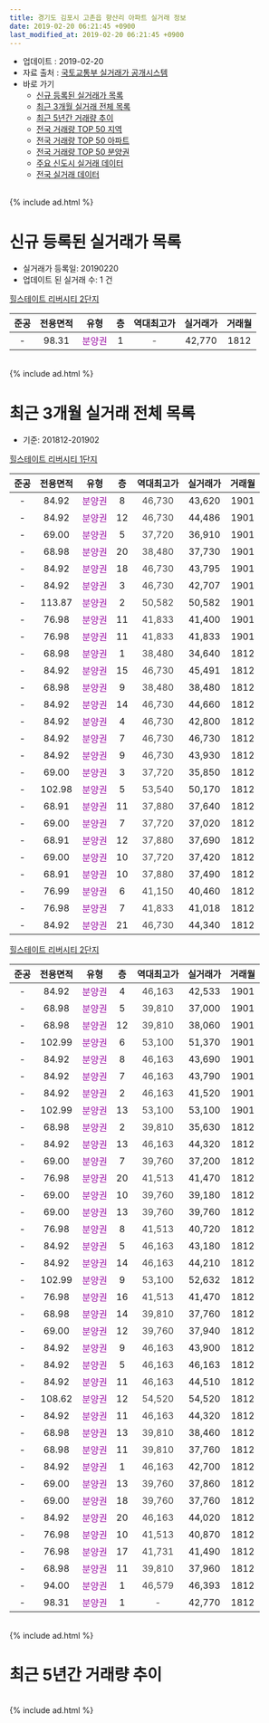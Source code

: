 ```yaml
---
title: 경기도 김포시 고촌읍 향산리 아파트 실거래 정보
date: 2019-02-20 06:21:45 +0900
last_modified_at: 2019-02-20 06:21:45 +0900
---
```


* 업데이트 : 2019-02-20
* 자료 출처 : [국토교통부 실거래가 공개시스템](http://rt.molit.go.kr)
* 바로 가기
    * [신규 등록된 실거래가 목록](#신규-등록된-실거래가-목록)
    * [최근 3개월 실거래 전체 목록](#최근-3개월-실거래-전체-목록)
    * [최근 5년간 거래량 추이](#최근-5년간-거래량-추이)
    * [전국 거래량 TOP 50 지역](https://inasie.github.io/apt-trade-info/최근-3개월-전국에서-가장-거래가-많이-발생한-지역)
    * [전국 거래량 TOP 50 아파트](https://inasie.github.io/apt-trade-info/최근-3개월-전국에서-가장-거래가-많이-발생한-아파트)
    * [전국 거래량 TOP 50 분양권](https://inasie.github.io/apt-trade-info/최근-3개월-전국에서-가장-거래가-많이-발생한-분양권)
    * [주요 신도시 실거래 데이터](https://inasie.github.io/apt-trade-info/주요-신도시)
    * [전국 실거래 데이터](https://inasie.github.io/apt-trade-info/전국)
<br>
{% include ad.html %}
<br>

# 신규 등록된 실거래가 목록
* 실거래가 등록일: 20190220
* 업데이트 된 실거래 수: 1 건


[힐스테이트 리버시티 2단지](https://search.naver.com/search.naver?query=%EA%B2%BD%EA%B8%B0%EB%8F%84+%EA%B9%80%ED%8F%AC%EC%8B%9C+%EA%B3%A0%EC%B4%8C%EC%9D%8D+%ED%96%A5%EC%82%B0%EB%A6%AC+%ED%9E%90%EC%8A%A4%ED%85%8C%EC%9D%B4%ED%8A%B8+%EB%A6%AC%EB%B2%84%EC%8B%9C%ED%8B%B0+2%EB%8B%A8%EC%A7%80)

|준공|전용면적|유형|층|역대최고가|실거래가|거래월|
|:---:|:---:|:---:|:---:|:---:|:---:|:---:|
|-|98.31|<span style="color:#9C11A5">분양권</span>|1|<span style="color:#444444">-</span>|42,770|1812|


<br>
{% include ad.html %}
<br>

# 최근 3개월 실거래 전체 목록
* 기준: 201812-201902


[힐스테이트 리버시티 1단지](https://search.naver.com/search.naver?query=%EA%B2%BD%EA%B8%B0%EB%8F%84+%EA%B9%80%ED%8F%AC%EC%8B%9C+%EA%B3%A0%EC%B4%8C%EC%9D%8D+%ED%96%A5%EC%82%B0%EB%A6%AC+%ED%9E%90%EC%8A%A4%ED%85%8C%EC%9D%B4%ED%8A%B8+%EB%A6%AC%EB%B2%84%EC%8B%9C%ED%8B%B0+1%EB%8B%A8%EC%A7%80)

|준공|전용면적|유형|층|역대최고가|실거래가|거래월|
|:---:|:---:|:---:|:---:|:---:|:---:|:---:|
|-|84.92|<span style="color:#9C11A5">분양권</span>|8|<span style="color:#444444">46,730</span>|43,620|1901|
|-|84.92|<span style="color:#9C11A5">분양권</span>|12|<span style="color:#444444">46,730</span>|44,486|1901|
|-|69.00|<span style="color:#9C11A5">분양권</span>|5|<span style="color:#444444">37,720</span>|36,910|1901|
|-|68.98|<span style="color:#9C11A5">분양권</span>|20|<span style="color:#444444">38,480</span>|37,730|1901|
|-|84.92|<span style="color:#9C11A5">분양권</span>|18|<span style="color:#444444">46,730</span>|43,795|1901|
|-|84.92|<span style="color:#9C11A5">분양권</span>|3|<span style="color:#444444">46,730</span>|42,707|1901|
|-|113.87|<span style="color:#9C11A5">분양권</span>|2|<span style="color:#444444">50,582</span>|50,582|1901|
|-|76.98|<span style="color:#9C11A5">분양권</span>|11|<span style="color:#444444">41,833</span>|41,400|1901|
|-|76.98|<span style="color:#9C11A5">분양권</span>|11|<span style="color:#444444">41,833</span>|41,833|1901|
|-|68.98|<span style="color:#9C11A5">분양권</span>|1|<span style="color:#444444">38,480</span>|34,640|1812|
|-|84.92|<span style="color:#9C11A5">분양권</span>|15|<span style="color:#444444">46,730</span>|45,491|1812|
|-|68.98|<span style="color:#9C11A5">분양권</span>|9|<span style="color:#444444">38,480</span>|38,480|1812|
|-|84.92|<span style="color:#9C11A5">분양권</span>|14|<span style="color:#444444">46,730</span>|44,660|1812|
|-|84.92|<span style="color:#9C11A5">분양권</span>|4|<span style="color:#444444">46,730</span>|42,800|1812|
|-|84.92|<span style="color:#9C11A5">분양권</span>|7|<span style="color:#444444">46,730</span>|46,730|1812|
|-|84.92|<span style="color:#9C11A5">분양권</span>|9|<span style="color:#444444">46,730</span>|43,930|1812|
|-|69.00|<span style="color:#9C11A5">분양권</span>|3|<span style="color:#444444">37,720</span>|35,850|1812|
|-|102.98|<span style="color:#9C11A5">분양권</span>|5|<span style="color:#444444">53,540</span>|50,170|1812|
|-|68.91|<span style="color:#9C11A5">분양권</span>|11|<span style="color:#444444">37,880</span>|37,640|1812|
|-|69.00|<span style="color:#9C11A5">분양권</span>|7|<span style="color:#444444">37,720</span>|37,020|1812|
|-|68.91|<span style="color:#9C11A5">분양권</span>|12|<span style="color:#444444">37,880</span>|37,690|1812|
|-|69.00|<span style="color:#9C11A5">분양권</span>|10|<span style="color:#444444">37,720</span>|37,420|1812|
|-|68.91|<span style="color:#9C11A5">분양권</span>|10|<span style="color:#444444">37,880</span>|37,490|1812|
|-|76.99|<span style="color:#9C11A5">분양권</span>|6|<span style="color:#444444">41,150</span>|40,460|1812|
|-|76.98|<span style="color:#9C11A5">분양권</span>|7|<span style="color:#444444">41,833</span>|41,018|1812|
|-|84.92|<span style="color:#9C11A5">분양권</span>|21|<span style="color:#444444">46,730</span>|44,340|1812|

[힐스테이트 리버시티 2단지](https://search.naver.com/search.naver?query=%EA%B2%BD%EA%B8%B0%EB%8F%84+%EA%B9%80%ED%8F%AC%EC%8B%9C+%EA%B3%A0%EC%B4%8C%EC%9D%8D+%ED%96%A5%EC%82%B0%EB%A6%AC+%ED%9E%90%EC%8A%A4%ED%85%8C%EC%9D%B4%ED%8A%B8+%EB%A6%AC%EB%B2%84%EC%8B%9C%ED%8B%B0+2%EB%8B%A8%EC%A7%80)

|준공|전용면적|유형|층|역대최고가|실거래가|거래월|
|:---:|:---:|:---:|:---:|:---:|:---:|:---:|
|-|84.92|<span style="color:#9C11A5">분양권</span>|4|<span style="color:#444444">46,163</span>|42,533|1901|
|-|68.98|<span style="color:#9C11A5">분양권</span>|5|<span style="color:#444444">39,810</span>|37,000|1901|
|-|68.98|<span style="color:#9C11A5">분양권</span>|12|<span style="color:#444444">39,810</span>|38,060|1901|
|-|102.99|<span style="color:#9C11A5">분양권</span>|6|<span style="color:#444444">53,100</span>|51,370|1901|
|-|84.92|<span style="color:#9C11A5">분양권</span>|8|<span style="color:#444444">46,163</span>|43,690|1901|
|-|84.92|<span style="color:#9C11A5">분양권</span>|7|<span style="color:#444444">46,163</span>|43,790|1901|
|-|84.92|<span style="color:#9C11A5">분양권</span>|2|<span style="color:#444444">46,163</span>|41,520|1901|
|-|102.99|<span style="color:#9C11A5">분양권</span>|13|<span style="color:#444444">53,100</span>|53,100|1901|
|-|68.98|<span style="color:#9C11A5">분양권</span>|2|<span style="color:#444444">39,810</span>|35,630|1812|
|-|84.92|<span style="color:#9C11A5">분양권</span>|13|<span style="color:#444444">46,163</span>|44,320|1812|
|-|69.00|<span style="color:#9C11A5">분양권</span>|7|<span style="color:#444444">39,760</span>|37,200|1812|
|-|76.98|<span style="color:#9C11A5">분양권</span>|20|<span style="color:#444444">41,513</span>|41,470|1812|
|-|69.00|<span style="color:#9C11A5">분양권</span>|10|<span style="color:#444444">39,760</span>|39,180|1812|
|-|69.00|<span style="color:#9C11A5">분양권</span>|13|<span style="color:#444444">39,760</span>|39,760|1812|
|-|76.98|<span style="color:#9C11A5">분양권</span>|8|<span style="color:#444444">41,513</span>|40,720|1812|
|-|84.92|<span style="color:#9C11A5">분양권</span>|5|<span style="color:#444444">46,163</span>|43,180|1812|
|-|84.92|<span style="color:#9C11A5">분양권</span>|14|<span style="color:#444444">46,163</span>|44,210|1812|
|-|102.99|<span style="color:#9C11A5">분양권</span>|9|<span style="color:#444444">53,100</span>|52,632|1812|
|-|76.98|<span style="color:#9C11A5">분양권</span>|16|<span style="color:#444444">41,513</span>|41,470|1812|
|-|68.98|<span style="color:#9C11A5">분양권</span>|14|<span style="color:#444444">39,810</span>|37,760|1812|
|-|69.00|<span style="color:#9C11A5">분양권</span>|12|<span style="color:#444444">39,760</span>|37,940|1812|
|-|84.92|<span style="color:#9C11A5">분양권</span>|9|<span style="color:#444444">46,163</span>|43,900|1812|
|-|84.92|<span style="color:#9C11A5">분양권</span>|5|<span style="color:#444444">46,163</span>|46,163|1812|
|-|84.92|<span style="color:#9C11A5">분양권</span>|11|<span style="color:#444444">46,163</span>|44,510|1812|
|-|108.62|<span style="color:#9C11A5">분양권</span>|12|<span style="color:#444444">54,520</span>|54,520|1812|
|-|84.92|<span style="color:#9C11A5">분양권</span>|11|<span style="color:#444444">46,163</span>|44,320|1812|
|-|68.98|<span style="color:#9C11A5">분양권</span>|13|<span style="color:#444444">39,810</span>|38,460|1812|
|-|68.98|<span style="color:#9C11A5">분양권</span>|11|<span style="color:#444444">39,810</span>|37,760|1812|
|-|84.92|<span style="color:#9C11A5">분양권</span>|1|<span style="color:#444444">46,163</span>|42,700|1812|
|-|69.00|<span style="color:#9C11A5">분양권</span>|13|<span style="color:#444444">39,760</span>|37,860|1812|
|-|69.00|<span style="color:#9C11A5">분양권</span>|18|<span style="color:#444444">39,760</span>|37,760|1812|
|-|84.92|<span style="color:#9C11A5">분양권</span>|20|<span style="color:#444444">46,163</span>|44,020|1812|
|-|76.98|<span style="color:#9C11A5">분양권</span>|10|<span style="color:#444444">41,513</span>|40,870|1812|
|-|76.98|<span style="color:#9C11A5">분양권</span>|17|<span style="color:#444444">41,731</span>|41,490|1812|
|-|68.98|<span style="color:#9C11A5">분양권</span>|11|<span style="color:#444444">39,810</span>|37,960|1812|
|-|94.00|<span style="color:#9C11A5">분양권</span>|1|<span style="color:#444444">46,579</span>|46,393|1812|
|-|98.31|<span style="color:#9C11A5">분양권</span>|1|<span style="color:#444444">-</span>|42,770|1812|


<br>
{% include ad.html %}
<br>

# 최근 5년간 거래량 추이


<div style="width:100%;">
    <canvas id="deal_progress" height="200"></canvas>
</div>

<script>
new Chart(document.getElementById("deal_progress"), {
    type: 'line',
    data: {
        labels: ['201402','201403','201404','201405','201406','201407','201408','201409','201410','201411','201412','201501','201502','201503','201504','201505','201506','201507','201508','201509','201510','201511','201512','201601','201602','201603','201604','201605','201606','201607','201608','201609','201610','201611','201612','201701','201702','201703','201704','201705','201706','201707','201708','201709','201710','201711','201712','201801','201802','201803','201804','201805','201806','201807','201808','201809','201810','201811','201812','201901','201902'],
        datasets: [{
            label: '매매',
            pointRadius: 1,
            data: [0, 0, 0, 0, 0, 0, 0, 0, 0, 0, 0, 0, 0, 0, 0, 0, 0, 0, 0, 0, 0, 0, 0, 0, 0, 0, 0, 0, 0, 0, 0, 0, 0, 0, 0, 0, 0, 0, 0, 0, 0, 0, 0, 0, 0, 0, 0, 1, 0, 0, 0, 1, 0, 0, 0, 0, 395, 68, 46, 17, 0],
            borderColor: "rgba(255, 201, 14, 1)",
            backgroundColor: "rgba(255, 201, 14, 0.5)",
            fill: false,
            lineTension: 0
        },{
            label: '전월세',
            pointRadius: 1,
            data: [0, 0, 0, 0, 0, 0, 0, 0, 0, 0, 0, 0, 0, 0, 0, 0, 0, 0, 0, 0, 0, 0, 0, 0, 0, 0, 0, 0, 0, 0, 0, 0, 0, 0, 0, 0, 0, 0, 0, 0, 0, 0, 0, 0, 0, 0, 0, 0, 0, 0, 0, 0, 0, 0, 0, 0, 0, 0, 0, 0, 0],
            borderColor: "rgba(0, 141, 185, 1)",
            backgroundColor: "rgba(0, 141, 185, 0.5)",
            fill: false,
            lineTension: 0
        }
        ]
    },
    options: {
        responsive: true,
        title: {
            display: false
        },
        tooltips: {
            mode: 'index',
            intersect: false
        },
        hover: {
            mode: 'nearest',
            intersect: true
        },
        scales: {
            xAxes: [{
                display: true,
                scaleLabel: {
                    display: true,
                    labelString: '년/월'
                }
            }],
            yAxes: [{
                display: true,
                ticks: {
                    suggestedMin: 0,
                },
                scaleLabel: {
                    display: true,
                    labelString: '실거래 수'
                }
            }]
        }
    }
});

</script>


<br>
{% include ad.html %}
<br>

